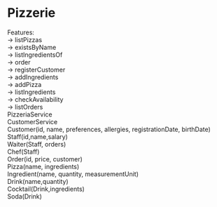 # Pizzerie
Features:\
-> listPizzas\
-> existsByName\
-> listIngredientsOf\
-> order\
-> registerCustomer\
-> addIngredients\
-> addPizza\
-> listIngredients\
-> checkAvailability\
-> listOrders\
PizzeriaService\
CustomerService\
Customer(id, name, preferences, allergies, registrationDate, birthDate)\
Staff(id,name,salary)\
Waiter(Staff, orders)\
Chef(Staff)\
Order(id, price, customer)\
Pizza(name, ingredients)\
Ingredient(name, quantity, measurementUnit)\
Drink(name,quantity)\
Cocktail(Drink,ingredients)\
Soda(Drink)
